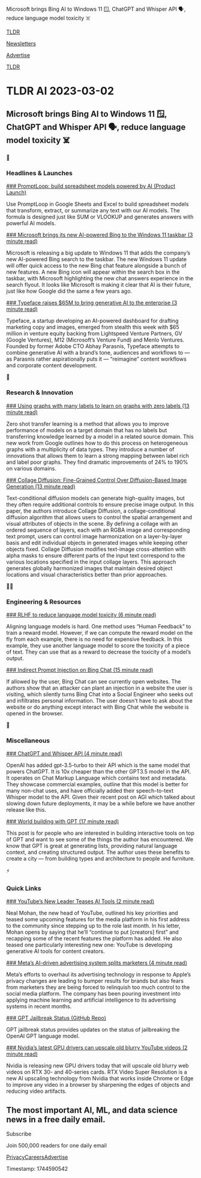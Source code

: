 Microsoft brings Bing AI to Windows 11 🪟, ChatGPT and Whisper API 🗣️, reduce language model toxicity ☠️

[TLDR](/)

[Newsletters](/newsletters)

[Advertise](https://advertise.tldr.tech/)

[TLDR](/)

# TLDR AI 2023-03-02

## Microsoft brings Bing AI to Windows 11 🪟, ChatGPT and Whisper API 🗣️, reduce language model toxicity ☠️

🚀

### Headlines & Launches

[### PromptLoop: build spreadsheet models powered by AI (Product Launch)](https://www.promptloop.com/?utm_source=tldrai)

Use PromptLoop in Google Sheets and Excel to build spreadsheet models that transform, extract, or summarize any text with our AI models. The formula is designed just like SUM or VLOOKUP and generates answers with powerful AI models.

[### Microsoft brings its new AI-powered Bing to the Windows 11 taskbar (3 minute read)](https://www.theverge.com/2023/2/28/23618214/microsoft-windows-11-update-bing-ai-taskbar-touch-improvements-screen-recording-features?utm_source=tldrai)

Microsoft is releasing a big update to Windows 11 that adds the company’s new AI-powered Bing search to the taskbar. The new Windows 11 update will offer quick access to the new Bing chat feature alongside a bunch of new features. A new Bing icon will appear within the search box in the taskbar, with Microsoft highlighting the new chat answers experience in the search flyout. It looks like Microsoft is making it clear that AI is their future, just like how Google did the same a few years ago.

[### Typeface raises $65M to bring generative AI to the enterprise (3 minute read)](https://techcrunch.com/2023/02/28/typeface-emerges-from-stealth-with-65m-to-bring-generative-ai-to-the-enterprise/?utm_source=tldrai)

Typeface, a startup developing an AI-powered dashboard for drafting marketing copy and images, emerged from stealth this week with $65 million in venture equity backing from Lightspeed Venture Partners, GV (Google Ventures), M12 (Microsoft’s Venture Fund) and Menlo Ventures. Founded by former Adobe CTO Abhay Parasnis, Typeface attempts to combine generative AI with a brand’s tone, audiences and workflows to — as Parasnis rather aspirationally puts it — “reimagine” content workflows and corporate content development.

🧠

### Research & Innovation

[### Using graphs with many labels to learn on graphs with zero labels (13 minute read)](https://ai.googleblog.com/2023/03/teaching-old-labels-new-tricks-in.html?utm_source=tldrai)

Zero shot transfer learning is a method that allows you to improve performance of models on a target domain that has no labels but transferring knowledge learned by a model in a related source domain. This new work from Google outlines how to do this process on heterogeneous graphs with a multiplicity of data types. They introduce a number of innovations that allows them to learn a strong mapping between label rich and label poor graphs. They find dramatic improvements of 24% to 190% on various domains.

[### Collage Diffusion: Fine-Grained Control Over Diffusion-Based Image Generation (13 minute read)](https://arxiv.org/abs/2303.00262?utm_source=tldrai)

Text-conditional diffusion models can generate high-quality images, but they often require additional controls to ensure precise image output. In this paper, the authors introduce Collage Diffusion, a collage-conditional diffusion algorithm that allows users to control the spatial arrangement and visual attributes of objects in the scene. By defining a collage with an ordered sequence of layers, each with an RGBA image and corresponding text prompt, users can control image harmonization on a layer-by-layer basis and edit individual objects in generated images while keeping other objects fixed. Collage Diffusion modifies text-image cross-attention with alpha masks to ensure different parts of the input text correspond to the various locations specified in the input collage layers. This approach generates globally harmonized images that maintain desired object locations and visual characteristics better than prior approaches.

👨‍💻

### Engineering & Resources

[### RLHF to reduce language model toxicity (6 minute read)](https://huggingface.co/docs/trl/detoxifying_a_lm?utm_source=tldrai)

Aligning language models is hard. One method uses “Human Feedback” to train a reward model. However, if we can compute the reward model on the fly from each example, there is no need for expensive feedback. In this example, they use another language model to score the toxicity of a piece of text. They can use that as a reward to decrease the toxicity of a model’s output.

[### Indirect Prompt Injection on Bing Chat (15 minute read)](https://greshake.github.io/?utm_source=tldrai)

If allowed by the user, Bing Chat can see currently open websites. The authors show that an attacker can plant an injection in a website the user is visiting, which silently turns Bing Chat into a Social Engineer who seeks out and infiltrates personal information. The user doesn't have to ask about the website or do anything except interact with Bing Chat while the website is opened in the browser.

🎁

### Miscellaneous

[### ChatGPT and Whisper API (4 minute read)](https://openai.com/blog/introducing-chatgpt-and-whisper-apis?utm_source=tldrai)

OpenAI has added gpt-3.5-turbo to their API which is the same model that powers ChatGPT. It is 10x cheaper than the other GPT3.5 model in the API. It operates on Chat Markup Language which contains text and metadata. They showcase commercial examples, outline that this model is better for many non-chat uses, and have officially added their speech-to-text Whisper model to the API. Given their recent post on AGI which talked about slowing down future deployments, it may be a while before we have another release like this.

[### World building with GPT (17 minute read)](https://ianbicking.org/blog/2023/02/world-building-with-gpt.html?utm_source=tldrai)

This post is for people who are interested in building interactive tools on top of GPT and want to see some of the things the author has encountered. We know that GPT is great at generating lists, providing natural language context, and creating structured output. The author uses these benefits to create a city — from building types and architecture to people and furniture.

⚡️

### Quick Links

[### YouTube’s New Leader Teases AI Tools (2 minute read)](https://www.theverge.com/2023/3/1/23620143/youtube-ai-tool-features-ceo-neal-mohan-google-alphabet?utm_source=tldrai)

Neal Mohan, the new head of YouTube, outlined his key priorities and teased some upcoming features for the media platform in his first address to the community since stepping up to the role last month. In his letter, Mohan opens by saying that he’ll “continue to put [creators] first” and recapping some of the recent features the platform has added. He also teased one particularly interesting new one: YouTube is developing generative AI tools for content creators.

[### Meta’s AI-driven advertising system splits marketers (4 minute read)](https://archive.ph/hWi3M?utm_source=tldrai)

Meta’s efforts to overhaul its advertising technology in response to Apple’s privacy changes are leading to bumper results for brands but also fears from marketers they are being forced to relinquish too much control to the social media platform. The company has been pouring investment into applying machine learning and artificial intelligence to its advertising systems in recent months.

[### GPT Jailbreak Status (GitHub Repo)](https://github.com/tg12/gpt_jailbreak_status?utm_source=tldrai)

GPT jailbreak status provides updates on the status of jailbreaking the OpenAI GPT language model.

[### Nvidia’s latest GPU drivers can upscale old blurry YouTube videos (2 minute read)](https://www.theverge.com/2023/2/28/23618245/nvidia-rtx-video-super-resolution-upscale-videos-rtx-gpu?utm_source=tldrai)

Nvidia is releasing new GPU drivers today that will upscale old blurry web videos on RTX 30- and 40-series cards. RTX Video Super Resolution is a new AI upscaling technology from Nvidia that works inside Chrome or Edge to improve any video in a browser by sharpening the edges of objects and reducing video artifacts.

## The most important AI, ML, and data science news in a free daily email.

Subscribe

Join 500,000 readers for one daily email

[Privacy](/privacy)[Careers](https://jobs.ashbyhq.com/tldr.tech)[Advertise](/ai/advertise)

Timestamp: 1744590542